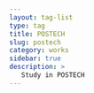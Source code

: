 ```yaml
---
layout: tag-list
type: tag
title: POSTECH
slug: postech
category: works
sidebar: true
description: >
   Study in POSTECH
---
```

